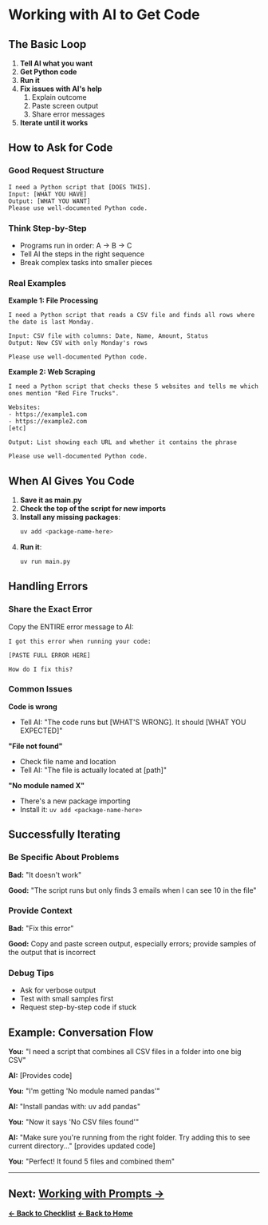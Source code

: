 # Working with AI to Get Code

## The Basic Loop

1. **Tell AI what you want**
2. **Get Python code**
3. **Run it**
4. **Fix issues with AI's help**
   1. Explain outcome
   2. Paste screen output
   3. Share error messages
5. **Iterate until it works**

## How to Ask for Code

### Good Request Structure

```
I need a Python script that [DOES THIS].
Input: [WHAT YOU HAVE]
Output: [WHAT YOU WANT]
Please use well-documented Python code.
```

### Think Step-by-Step

- Programs run in order: A → B → C
- Tell AI the steps in the right sequence
- Break complex tasks into smaller pieces

### Real Examples

**Example 1: File Processing**
```
I need a Python script that reads a CSV file and finds all rows where the date is last Monday.

Input: CSV file with columns: Date, Name, Amount, Status
Output: New CSV with only Monday's rows

Please use well-documented Python code.
```

**Example 2: Web Scraping**
```
I need a Python script that checks these 5 websites and tells me which ones mention "Red Fire Trucks".

Websites:
- https://example1.com
- https://example2.com
[etc]

Output: List showing each URL and whether it contains the phrase

Please use well-documented Python code.
```

## When AI Gives You Code

1. **Save it as main.py**
2. **Check the top of the script for new imports**
3. **Install any missing packages**:
   ```bash
   uv add <package-name-here>
   ```
4. **Run it**:
   ```bash
   uv run main.py
   ```
   
## Handling Errors

### Share the Exact Error

Copy the ENTIRE error message to AI:

```
I got this error when running your code:

[PASTE FULL ERROR HERE]

How do I fix this?
```

### Common Issues

**Code is wrong**
- Tell AI: "The code runs but [WHAT'S WRONG]. It should [WHAT YOU EXPECTED]"

**"File not found"**
- Check file name and location
- Tell AI: "The file is actually located at [path]"

**"No module named X"**
- There's a new package importing
- Install it: `uv add <package-name-here>`
## Successfully Iterating

### Be Specific About Problems

**Bad:** "It doesn't work"

**Good:** "The script runs but only finds 3 emails when I can see 10 in the file"

### Provide Context

**Bad:** "Fix this error"

**Good:** Copy and paste screen output, especially errors; provide samples of the output that is incorrect

### Debug Tips

- Ask for verbose output
- Test with small samples first
- Request step-by-step code if stuck

## Example: Conversation Flow

**You:** "I need a script that combines all CSV files in a folder into one big CSV"

**AI:** [Provides code]

**You:** "I'm getting 'No module named pandas'"

**AI:** "Install pandas with: uv add pandas"

**You:** "Now it says 'No CSV files found'"

**AI:** "Make sure you're running from the right folder. Try adding this to see current directory..." [provides updated code]

**You:** "Perfect! It found 5 files and combined them"

---
**Next: [Working with Prompts →](starting-prompt.md)**
---
**[← Back to Checklist](../getting-started.md)**
**[← Back to Home](../README.md)**
